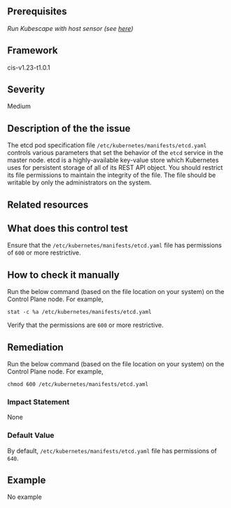 ## Prerequisites
 *Run Kubescape with host sensor (see [here](https://hub.armo.cloud/docs/host-sensor))*
 
## Framework
cis-v1.23-t1.0.1
 
## Severity
Medium

## Description of the the issue
The etcd pod specification file `/etc/kubernetes/manifests/etcd.yaml` controls various parameters that set the behavior of the `etcd` service in the master node. etcd is a highly-available key-value store which Kubernetes uses for persistent storage of all of its REST API object. You should restrict its file permissions to maintain the integrity of the file. The file should be writable by only the administrators on the system.
 
## Related resources

 
## What does this control test
Ensure that the `/etc/kubernetes/manifests/etcd.yaml` file has permissions of `600` or more restrictive.
 
## How to check it manually
Run the below command (based on the file location on your system) on the Control Plane node. For example,

 
```
stat -c %a /etc/kubernetes/manifests/etcd.yaml

```
 Verify that the permissions are `600` or more restrictive.
## Remediation
Run the below command (based on the file location on your system) on the Control Plane node. For example,

 
```
chmod 600 /etc/kubernetes/manifests/etcd.yaml

```
 
### Impact Statement
None
### Default Value
By default, `/etc/kubernetes/manifests/etcd.yaml` file has permissions of `640`.
## Example
No example
